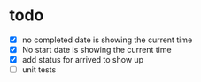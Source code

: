 # todo

- [x] no completed date is showing the current time
- [x] No start date is showing the current time
- [x] add status for arrived to show up
- [ ] unit tests

